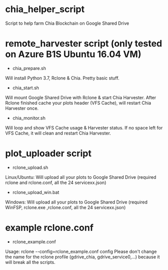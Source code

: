 # chia_helper_script
Script to help farm Chia Blockchain on Google Shared Drive

# remote_harvester script (only tested on Azure B1S Ubuntu 16.04 VM)
-  chia_prepare.sh

Will install Python 3.7, Rclone & Chia. Pretty basic stuff.
-  chia_start.sh

Will mount Google Shared Drive with Rclone & start Chia Harvester. After Rclone finished cache your plots header (VFS Cache), will restart Chia Harvester once.
-  chia_monitor.sh

Will loop and show VFS Cache usage & Harvester status. If no space left for VFS Cache, it will clean and restart Chia Harvester.

# plot_uploader script
-  rclone_upload.sh

Linux/Ubuntu: Will upload all your plots to Google Shared Drive (required rclone and rclone.conf, all the 24 servicexx.json)
-  rclone_upload_win.bat

Windows: Will upload all your plots to Google Shared Drive (required WinFSP, rclone.exe ,rclone.conf, all the 24 servicexx.json)

# example rclone.conf
-  rclone_example.conf

Usage: rclone --config=rclone_example.conf config
Please don't change the name for the rclone profile (gdrive_chia, gdrive_service0,...) because it will break all the scripts.
